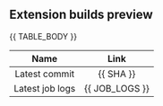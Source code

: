 <h2>Extension builds preview</h2>

<table role="table">
<thead>
  <tr>
    <th>Name</th>
    <th>Link</th>
  </tr>
</thead>
<tbody>
  <tr>
    <td align="center">Latest commit</td>
    <td align="center">{{ SHA }}</td>
  </tr>
  <tr>
    <td align="center">Latest job logs</td>
    <td align="center">{{ JOB_LOGS }}</td>
  </tr>
  {{ TABLE_BODY }}
</tbody>
</table>
